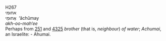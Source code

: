 <body>
  <p>H267<br>  אחוּמי  <br> אֲחוּמַי  ‎  ‘ăchûmay  <br><i>akh-oo-mah‘ee </i><br>Perhaps from <a href="h0251.htm">251</a> and <a href="h4325.htm">4325</a>  <i>brother</i> (that is, <i>neighbour</i>) <i>of</i> <i>water</i>; <i>Achumai</i>, an Israelite: - Ahumai.<br></p>
 </body>